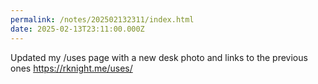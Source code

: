 ```yaml
---
permalink: /notes/202502132311/index.html
date: 2025-02-13T23:11:00.000Z
---
```


Updated my /uses page with a new desk photo and links to the previous ones https://rknight.me/uses/